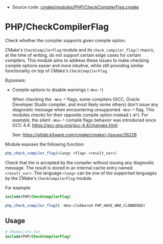 <!-- This is auto-generated file. -->
* Source code: [cmake/modules/PHP/CheckCompilerFlag.cmake](https://github.com/petk/php-build-system/blob/master/cmake/cmake/modules/PHP/CheckCompilerFlag.cmake)

# PHP/CheckCompilerFlag

Check whether the compiler supports given compile option.

CMake's `CheckCompilerFlag` module and its `check_compiler_flag()` macro, at the
time of writing, do not support certain edge cases for certain compilers. This
module aims to address these issues to make checking compile options easier and
more intuitive, while still providing similar functionality on top of CMake's
`CheckCompilerFlag`.

Bypasses:

* Compile options to disable warnings (`-Wno-*`)

  When checking the `-Wno-*` flags, some compilers (GCC, Oracle Developer Studio
  compiler, and most likely some others) don't issue any diagnostic message when
  encountering unsupported `-Wno-*` flag. This modules checks for their opposite
  compile option instead (`-W*`). For example, the silent `-Wno-*` compile flags
  behavior was introduced since GCC 4.4:
  https://gcc.gnu.org/gcc-4.4/changes.html

  See: https://gitlab.kitware.com/cmake/cmake/-/issues/26228

Module exposes the following function:

```cmake
php_check_compiler_flag(<lang> <flag> <result_var>)
```

Check that the <flag> is accepted by the <lang> compiler without issuing any
diagnostic message. The result is stored in an internal cache entry named
`<result_var>`. The language `<lang>` can be one of the supported languages by
the CMake's `CheckCompilerFlag` module.

For example:

```cmake
include(PHP/CheckCompilerFlag)

php_check_compiler_flag(C -Wno-clobbered PHP_HAVE_WNO_CLOBBERED)
```

## Usage

```cmake
# CMakeLists.txt
include(PHP/CheckCompilerFlag)
```
